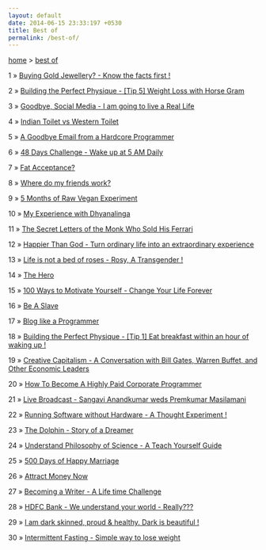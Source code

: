 ```yaml
---
layout: default
date: 2014-06-15 23:33:197 +0530
title: Best of
permalink: /best-of/
---
```

<span><a href="{{ site.url }}">home</a>&nbsp;&gt;&nbsp;<a href="{{ site.url }}/best-of">best of</a></span>

<p><span>1</span> &raquo; <a href="/buying-gold-jewellery-know-the-facts-first/">Buying Gold Jewellery? - Know the facts first !</a><p>
<p><span>2</span> &raquo; <a href="/building-the-perfect-physique-tip-5-weight-loss-with-horse-gram/">Building the Perfect Physique - [Tip 5] Weight Loss with Horse Gram</a><p>
<p><span>3</span> &raquo; <a href="/goodbye-social-media-living-real-life/">Goodbye, Social Media - I am going to live a Real Life</a><p>
<p><span>4</span> &raquo; <a href="/indian-toilet-vs-western-toilet/">Indian Toilet vs Western Toilet</a><p>
<p><span>5</span> &raquo; <a href="/a-goodbye-email-from-a-hardcore-programmer/">A Goodbye Email from a Hardcore Programmer</a><p>
<p><span>6</span> &raquo; <a href="/48-days-challenge-wake-up-at-5-am-daily/">48 Days Challenge - Wake up at 5 AM Daily</a><p>
<p><span>7</span> &raquo; <a href="/fat-acceptance/">Fat Acceptance?</a><p>
<p><span>8</span> &raquo; <a href="/where-do-my-friends-work/">Where do my friends work?</a><p>
<p><span>9</span> &raquo; <a href="/5-months-of-raw-vegan-experiment/">5 Months of Raw Vegan Experiment</a><p>
<p><span>10</span> &raquo; <a href="/my-experience-with-dhyanalinga/">My Experience with Dhyanalinga</a><p>
<p><span>11</span> &raquo; <a href="/the-secret-letters-of-the-monk-who-sold-his-ferrari-robin-sharma-book-review/">The Secret Letters of the Monk Who Sold His Ferrari</a><p>
<p><span>12</span> &raquo; <a href="/happier-than-god-turn-ordinary-life-into-an-extraordinary-experience-neale-donald-walsch-book-review/">Happier Than God - Turn ordinary life into an extraordinary experience</a><p>
<p><span>13</span> &raquo; <a href="/life-is-not-a-bed-of-roses-rosy-a-transgender/">Life is not a bed of roses - Rosy, A Transgender !</a><p>
<p><span>14</span> &raquo; <a href="/the-hero-rhonda-bryne/">The Hero</a><p>
<p><span>15</span> &raquo; <a href="/100-ways-to-motivate-yourself-change-your-life-forever-steve-chandler-audiobook-review/">100 Ways to Motivate Yourself - Change Your Life Forever</a><p>
<p><span>16</span> &raquo; <a href="/be-a-slave/">Be A Slave</a><p>
<p><span>17</span> &raquo; <a href="/blog-like-a-programmer/">Blog like a Programmer</a><p>
<p><span>18</span> &raquo; <a href="/building-the-perfect-physique-tip-1-eat-breakfast-within-an-hour-of-waking-up/">Building the Perfect Physique - [Tip 1] Eat breakfast within an hour of waking up !</a><p>
<p><span>19</span> &raquo; <a href="/creative-capitalism-a-conversation-with-bill-gates-warren-buffett-and-other-economic-leaders-michael-kinsley-book-review/">Creative Capitalism - A Conversation with Bill Gates, Warren Buffet, and Other Economic Leaders</a><p>
<p><span>20</span> &raquo; <a href="/how-to-become-a-highly-paid-corporate-programmer-paul-harkins-book-review/">How To Become A Highly Paid Corporate Programmer</a><p>
<p><span>21</span> &raquo; <a href="/live-broadcast-sangavi-anandkumar-weds-premkumar-masilamani/">Live Broadcast - Sangavi Anandkumar weds Premkumar Masilamani</a><p>
<p><span>22</span> &raquo; <a href="/running-software-without-hardware-a-thought-experiment/">Running Software without Hardware - A Thought Experiment !</a><p>
<p><span>23</span> &raquo; <a href="/the-dolphin-story-of-a-dreamer-sergio-bambaren-michele-book-review/">The Dolphin - Story of a Dreamer</a><p>
<p><span>24</span> &raquo; <a href="/understand-philosophy-of-science-mel-thompson-book-review/">Understand Philosophy of Science - A Teach Yourself Guide</a><p>
<p><span>25</span> &raquo; <a href="/500-days-of-happy-marriage/">500 Days of Happy Marriage</a><p>
<p><span>26</span> &raquo; <a href="/attract-money-now-audio-joe-vitale-book-review/">Attract Money Now</a><p>
<p><span>27</span> &raquo; <a href="/becoming-a-writer-challenge-premkumar-masilamani/">Becoming a Writer - A Life time Challenge</a><p>
<p><span>28</span> &raquo; <a href="/hdfc-bank-we-understand-your-world-really/">HDFC Bank - We understand your world - Really???</a><p>
<p><span>29</span> &raquo; <a href="/i-am-dark-skinned-proud-healthy-dark-is-beautiful/">I am dark skinned, proud & healthy. Dark is beautiful !</a><p>
<p><span>30</span> &raquo; <a href="/intermittent-fasting-simple-way-to-lose-weight/">Intermittent Fasting - Simple way to lose weight</a><p>
